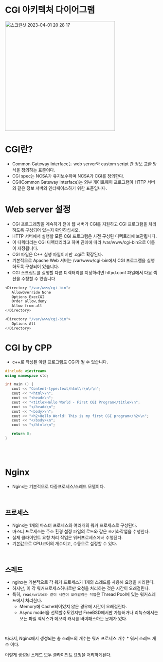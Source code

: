 # CGI 아키텍처 다이어그램

<img width="361" alt="스크린샷 2023-04-01 20 28 17" src="https://user-images.githubusercontent.com/76278794/229286069-17e194f8-b556-4d35-bc87-120abb7282e1.png">

<br>

# CGI란?

- Common Gateway Interface는 web server와 custom script 간 정보 교환 방식을 정의하는 표준이다.
- CGI spec는 NCSA가 유지보수하며 NCSA가 CGI를 정의한다.
- CGI(Common Gateway Interface)는 외부 게이트웨이 프로그램이 HTTP 서버와 같은 정보 서버와 인터페이스하기 위한 표준입니다.

# Web server 설정

- CGI 프로그래밍을 계속하기 전에 웹 서버가 CGI를 지원하고 CGI 프로그램을 처리하도록 구성되어 있는지 확인하십시오.
- HTTP 서버에서 실행할 모든 CGI 프로그램은 사전 구성된 디렉토리에 보관됩니다.
- 이 디렉터리는 CGI 디렉터리라고 하며 관례에 따라 /var/www/cgi-bin으로 이름이 지정됩니다.
- CGI 파일은 C++ 실행 파일이지만 .cgi로 확장된다.
- 기본적으로 Apache Web 서버는 /var/www/cgi-bin에서 CGI 프로그램을 실행하도록 구성되어 있습니다.
- CGI 스크립트를 실행할 다른 디렉터리를 지정하려면 httpd.conf 파일에서 다음 섹션을 수정할 수 있습니다

```cpp
<Directory "/var/www/cgi-bin">
   AllowOverride None
   Options ExecCGI
   Order allow,deny
   Allow from all
</Directory>

<Directory "/var/www/cgi-bin">
   Options All
</Directory>
```

# CGI by CPP

- c++로 작성된 이런 프로그램도 CGI가 될 수 있습니다.

```cpp
#include <iostream>
using namespace std;

int main () {
   cout << "Content-type:text/html\r\n\r\n";
   cout << "<html>\n";
   cout << "<head>\n";
   cout << "<title>Hello World - First CGI Program</title>\n";
   cout << "</head>\n";
   cout << "<body>\n";
   cout << "<h2>Hello World! This is my first CGI program</h2>\n";
   cout << "</body>\n";
   cout << "</html>\n";

   return 0;
}
```

<br><br>

# Nginx

- Nginx는 기본적으로 다중프로세스/스레드 모델이다.

<br>

## 프로세스

- Nginx는 1개의 마스터 프로세스와 여러개의 워커 프로세스로 구성된다.
- 마스터 프로세스는 주소 환경 설정 파일의 로드와 같은 초기화작업을 수행한다.
- 실제 클라이언트 요청 처리 작업은 워커프로세스에서 수행된다.
- 기본값으로 CPU코어의 개수이고, 수동으로 설정할 수 있다.

<br>

## 스레드

- nginx는 기본적으로 각 워커 프로세스가 1개의 스레드를 사용해 요청을 처리한다.
- 하지만, 이 각 워커프로세스하나로만 요청을 처리하는 것은 시간이 오래걸린다.
- 특히, `read/write와 같이 시간이 오래걸리는 작업`은 Thread Pool에 있는 워커스레드에서 처리한다.
  - Memory에 Cache되어있지 않은 경우에 시간이 오래걸린다.
  - Async model을 선택할수도있지만 FreeBSD에서만 가능허거나 리눅스에서는 모든 파일 액세스가 메모리 캐시를 바이패스하는 문제가 있다.

<br>

따라서, Nginx에서 생성되는 총 스레드의 개수는 워커 프로세스 개수 \* 워커 스레드 개수 이다.

이렇게 생성된 스레드 모두 클라이언트 요청을 처리하게된다.
